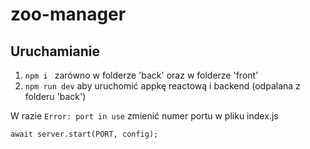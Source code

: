 # zoo-manager
## Uruchamianie

1. `npm i ` zarówno w folderze 'back' oraz w folderze 'front'
2. `npm run dev` aby uruchomić appkę reactową i backend (odpalana z folderu 'back')

W razie `Error: port in use` zmienić numer portu w pliku index.js 
```
await server.start(PORT, config);
```
